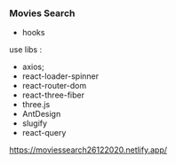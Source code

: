 ### Movies Search

- hooks

use libs :

- axios;
- react-loader-spinner
- react-router-dom
- react-three-fiber
- three.js
- AntDesign
- slugify
- react-query

https://moviessearch26122020.netlify.app/
